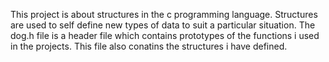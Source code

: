 This project is about structures in the c programming language. 
Structures are used to self define new types of data to suit
a particular situation.
The dog.h file is a header file which contains prototypes of the functions
i used in the projects.
This file also conatins the structures i have defined.

